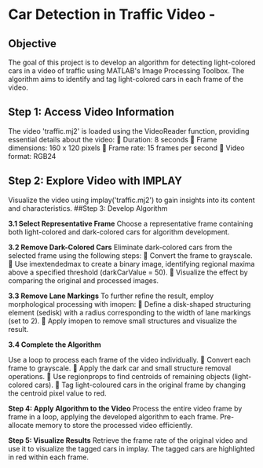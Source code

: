 <h1 id="car-detection-in-traffic-video--">Car Detection in Traffic Video -</h1>
<h2 id="objective">Objective</h2>
<p>The goal of this project is to develop an algorithm for detecting light-colored cars in
a video of traffic using MATLAB&#39;s Image Processing Toolbox. The algorithm aims to
identify and tag light-colored cars in each frame of the video.</p>
<h2 id="step-1-access-video-information">Step 1: Access Video Information</h2>
<p>The video &#39;traffic.mj2&#39; is loaded using the VideoReader function, providing essential
details about the video:  Duration: 8 seconds  Frame dimensions: 160 x 120 pixels  Frame rate: 15 frames per second  Video format: RGB24</p>
<h2 id="step-2-explore-video-with-implay">Step 2: Explore Video with IMPLAY</h2>
<p>Visualize the video using implay(&#39;traffic.mj2&#39;) to gain insights into its content and
characteristics.
##Step 3: Develop Algorithm</p>
<p><strong>3.1 Select Representative Frame</strong>
Choose a representative frame containing both light-colored and dark-colored cars
for algorithm development.</p>
<p><strong>3.2 Remove Dark-Colored Cars</strong>
Eliminate dark-colored cars from the selected frame using the following steps:  Convert the frame to grayscale.  Use imextendedmax to create a binary image, identifying regional maxima above
a specified threshold (darkCarValue = 50).  Visualize the effect by comparing the original and processed images.</p>
<p><strong>3.3 Remove Lane Markings</strong>
To further refine the result, employ morphological processing with imopen:  Define a disk-shaped structuring element (sedisk) with a radius corresponding
to the width of lane markings (set to 2).  Apply imopen to remove small structures and visualize the result.</p>
<p><strong>3.4 Complete the Algorithm</strong> </p>
<p>Use a loop to process each frame of the video individually.  Convert each frame to grayscale.  Apply the dark car and small structure removal operations.  Use regionprops to find centroids of remaining objects (light-colored cars).  Tag light-coloured cars in the original frame by changing the centroid pixel
value to red.</p>
<p><strong>Step 4: Apply Algorithm to the Video</strong>
Process the entire video frame by frame in a loop, applying the developed algorithm
to each frame. Pre-allocate memory to store the processed video efficiently.</p>
<p><strong>Step 5: Visualize Results</strong>
Retrieve the frame rate of the original video and use it to visualize the tagged cars in
implay. The tagged cars are highlighted in red within each frame. </p>
